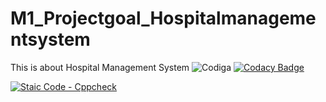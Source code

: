 # M1_Projectgoal_Hospitalmanagementsystem
This is about Hospital Management System
![Codiga](https://api.codiga.io/project/31134/status/svg)
[![Codacy Badge](https://app.codacy.com/project/badge/Grade/0e8ecf696d1b431c93633b038b6f883f)](https://www.codacy.com/gh/Dorababu9381/M1_Projectgoal_Hospitalmanagementsystem/dashboard?utm_source=github.com&amp;utm_medium=referral&amp;utm_content=Dorababu9381/M1_Projectgoal_Hospitalmanagementsystem&amp;utm_campaign=Badge_Grade)

[![Staic Code - Cppcheck](https://github.com/Dorababu9381/M1_Projectgoal_Hospitalmanagementsystem/actions/workflows/check.yml/badge.svg)](https://github.com/Dorababu9381/M1_Projectgoal_Hospitalmanagementsystem/actions/workflows/check.yml)
